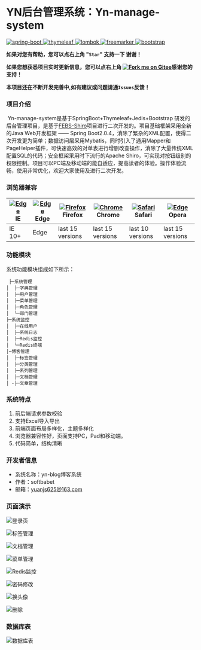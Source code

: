 





# YN后台管理系统：Yn-manage-system

[![spring-boot](https://img.shields.io/badge/spring--boot-2.0.4-green.svg) ](http://spring.io/projects/spring-boot) [ ](http://mp.baomidou.com/)[![thymeleaf](https://img.shields.io/badge/thymeleaf-3.0.1-yellow.svg) ](https://www.thymeleaf.org/) [![lombok](https://img.shields.io/badge/shiro-1.4.0-blue.svg) ](https://projectlombok.org/) [![freemarker](https://img.shields.io/badge/jedis-2.9.0-blue.svg) ](http://freemarker.foofun.cn/) [![bootstrap](https://img.shields.io/badge/bootstrap-4.1.3-blue.svg) ](https://www.bootcss.com/)

 **如果对您有帮助，您可以点右上角 "`Star`" 支持一下 谢谢！**

 **如果您想获悉项目实时更新信息，您可以点右上角 [![Fork me on Gitee](./outimg/forkme.svg)](https://gitee.com/yuan625/yn-manage-system)感谢您的支持！**

 **本项目还在不断开发完善中,如有建议或问题请通`Issues`反馈！**

### 项目介绍

​     Yn-manage-system是基于SpringBoot+Thymeleaf+Jedis+Bootstrap 研发的后台管理项目，是基于[FEBS-Shiro](https://github.com/wuyouzhuguli/FEBS-Shiro/tree/mysql)项目进行二次开发的。项目基础框架采用全新的Java Web开发框架 —— Spring Boot2.0.4，消除了繁杂的XML配置，使得二次开发更为简单；数据访问层采用Mybatis，同时引入了通用Mapper和PageHelper插件，可快速高效的对单表进行增删改查操作，消除了大量传统XML配置SQL的代码；安全框架采用时下流行的Apache Shiro，可实现对按钮级别的权限控制。项目可以PC端及移动端的能自适应，提高读者的体验。操作体验流畅，使用非常优化，欢迎大家使用及进行二次开发。

### 浏览器兼容

| [![Edge](https://camo.githubusercontent.com/d0739e3928b4c84f6c2cd9902bcc379f18c645ffce6089e2ca2a1ecf7a2965cb/68747470733a2f2f7261772e6769746875622e636f6d2f616c7272612f62726f777365722d6c6f676f732f6d61737465722f7372632f617263686976652f696e7465726e65742d6578706c6f7265725f392d31312f696e7465726e65742d6578706c6f7265725f392d31315f34387834382e706e67)](http://godban.github.io/browsers-support-badges/) IE | [![Edge](https://raw.githubusercontent.com/alrra/browser-logos/master/src/edge/edge_48x48.png)](http://godban.github.io/browsers-support-badges/) Edge | [![Firefox](https://raw.githubusercontent.com/alrra/browser-logos/master/src/firefox/firefox_48x48.png)](http://godban.github.io/browsers-support-badges/) Firefox | [![Chrome](https://raw.githubusercontent.com/alrra/browser-logos/master/src/chrome/chrome_48x48.png)](http://godban.github.io/browsers-support-badges/) Chrome | [![Safari](https://raw.githubusercontent.com/alrra/browser-logos/master/src/safari/safari_48x48.png)](http://godban.github.io/browsers-support-badges/) Safari | [![Edge](https://camo.githubusercontent.com/8663fa4d6a0533eac6da67e2bbfaee3cc1ee6644454a88b21bf31f8196bb0d2f/68747470733a2f2f7261772e6769746875622e636f6d2f616c7272612f62726f777365722d6c6f676f732f6d61737465722f7372632f6f706572612f6f706572615f34387834382e706e67)](http://godban.github.io/browsers-support-badges/) Opera |
| ------------------------------------------------------------ | ------------------------------------------------------------ | ------------------------------------------------------------ | ------------------------------------------------------------ | ------------------------------------------------------------ | ------------------------------------------------------------ |
| IE 10+                                                       | Edge                                                         | last 15 versions                                             | last 15 versions                                             | last 10 versions                                             | last 15 versions                                             |

### 功能模块

系统功能模块组成如下所示：

```
 ├─系统管理
│  ├─字典管理
│  ├─用户管理
│  ├─菜单管理
│  ├─角色管理
│  └─部门管理
├─系统监控
│  ├─在线用户
│  ├─系统日志
│  ├─Redis监控
│  └─Redis终端
│─博客管理
│  ├─标签管理
│  ├─分类管理
│  ├─系列管理
│  ├─文档管理
│ -├─文章管理
```

### 系统特点

1. 前后端请求参数校验
2. 支持Excel导入导出
3. 前端页面布局多样化，主题多样化
4. 浏览器兼容性好，页面支持PC，Pad和移动端。
5. 代码简单，结构清晰

### 开发者信息

- 系统名称：yn-blog博客系统
- 作者：softbabet
- 邮箱：yuanjs625@163.com

### 页面演示

![登录页](./outimg/1.png)

![标签管理](./outimg/2.png)

![文档管理](./outimg/3.png)

![菜单管理](./outimg/4.png)

![Redis监控](./outimg/5.png)

![密码修改](./outimg/6.png)

![换头像](./outimg/7.png)

![删除](./outimg/8.png)

### 数据库表

![数据库表](./outimg/10.png)
